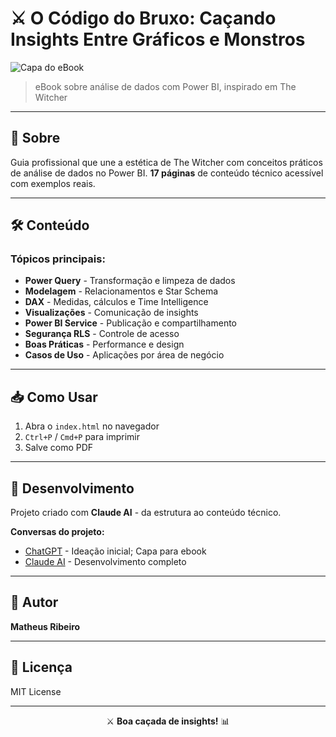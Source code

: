 # ⚔️ O Código do Bruxo: Caçando Insights Entre Gráficos e Monstros

![Capa do eBook](output/Capa%20para%20Ebook.png)

> eBook sobre análise de dados com Power BI, inspirado em The Witcher

---

## 📖 Sobre

Guia profissional que une a estética de The Witcher com conceitos práticos de análise de dados no Power BI. **17 páginas** de conteúdo técnico acessível com exemplos reais.

---

## 🛠️ Conteúdo

### Tópicos principais:

- **Power Query** - Transformação e limpeza de dados
- **Modelagem** - Relacionamentos e Star Schema
- **DAX** - Medidas, cálculos e Time Intelligence
- **Visualizações** - Comunicação de insights
- **Power BI Service** - Publicação e compartilhamento
- **Segurança RLS** - Controle de acesso
- **Boas Práticas** - Performance e design
- **Casos de Uso** - Aplicações por área de negócio

---

## 📥 Como Usar

1. Abra o `index.html` no navegador
2. `Ctrl+P` / `Cmd+P` para imprimir
3. Salve como PDF

---

## 🤖 Desenvolvimento

Projeto criado com **Claude AI** - da estrutura ao conteúdo técnico.

**Conversas do projeto:**
- [ChatGPT](https://chatgpt.com/share/68f00e23-ddd0-800b-8020-c9deb2f669d9) - Ideação inicial; Capa para ebook
- [Claude AI](https://claude.ai/share/3a7e88e0-0530-4005-8601-a449e21eb10d) - Desenvolvimento completo

---

## 👤 Autor

**Matheus Ribeiro**

---

## 📝 Licença

MIT License

---

<div align="center">

⚔️ **Boa caçada de insights!** 📊

</div>

